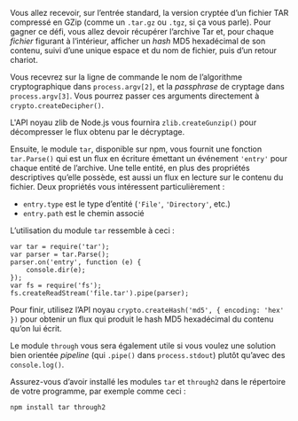 Vous allez recevoir, sur l’entrée standard, la version cryptée d’un fichier
TAR compressé en GZip (comme un `.tar.gz` ou `.tgz`, si ça vous parle).  Pour
gagner ce défi, vous allez devoir récupérer l’archive Tar et, pour chaque
*fichier* figurant à l‘intérieur, afficher un *hash* MD5 hexadécimal de son
contenu, suivi d’une unique espace et du nom de fichier, puis d’un retour
chariot.

Vous recevrez sur la ligne de commande le nom de l’algorithme cryptographique
dans `process.argv[2]`, et la *passphrase* de cryptage dans `process.argv[3]`.
Vous pourrez passer ces arguments directement à `crypto.createDecipher()`.

L'API noyau zlib de Node.js vous fournira `zlib.createGunzip()` pour décompresser
le flux obtenu par le décryptage.

Ensuite, le module `tar`, disponible sur npm, vous fournit une fonction
`tar.Parse()` qui est un flux en écriture émettant un événement `'entry'` pour
chaque entité de l’archive.  Une telle entité, en plus des propriétés
descriptives qu’elle possède, est aussi un flux en lecture sur le contenu
du fichier.  Deux propriétés vous intéressent particulièrement :

- `entry.type` est le type d’entité (`'File'`, `'Directory'`, etc.)
- `entry.path` est le chemin associé

L’utilisation du module `tar` ressemble à ceci :

    var tar = require('tar');
    var parser = tar.Parse();
    parser.on('entry', function (e) {
        console.dir(e);
    });
    var fs = require('fs');
    fs.createReadStream('file.tar').pipe(parser);

Pour finir, utilisez l’API noyau `crypto.createHash('md5', { encoding: 'hex' })`
pour obtenir un flux qui produit le hash MD5 hexadécimal du contenu qu’on lui
écrit.

Le module `through` vous sera également utile si vous voulez une solution
bien orientée *pipeline* (qui `.pipe()` dans `process.stdout`) plutôt qu’avec
des `console.log()`.

Assurez-vous d’avoir installé les modules `tar` et `through2` dans le répertoire
de votre programme, par exemple comme ceci :

    npm install tar through2
